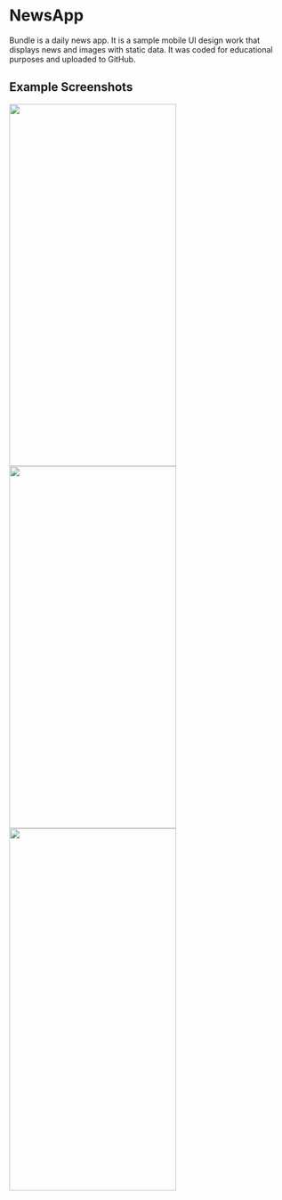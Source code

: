 # NewsApp
Bundle is a daily news app. It is a sample mobile UI design work that displays news and images with static data. It was coded for educational purposes and uploaded to GitHub.

## Example Screenshots

<img src="https://github.com/omergungor1/NewsApp/assets/50488386/fe3e8751-49bd-4729-a60f-a791a61ca5d7" width="300" height="650">
<img src="https://github.com/omergungor1/NewsApp/assets/50488386/6afdb9e4-5a8d-473a-ab2a-39151adb5f42" width="300" height="650">
<img src="https://github.com/omergungor1/NewsApp/assets/50488386/8e867cea-3144-4739-98c6-be486b18655b" width="300" height="650">
